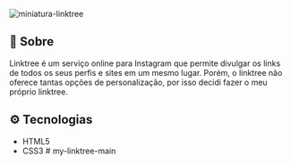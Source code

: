 ![miniatura-linktree](https://user-images.githubusercontent.com/57760301/107883736-63685680-6ecf-11eb-887c-9825be6c9c7e.PNG)

## 🔖 Sobre

Linktree é um serviço online para Instagram que permite divulgar os links de todos os seus perfis e sites em um mesmo lugar. Porém, o linktree não oferece tantas opções de personalização, por isso decidi fazer o meu próprio linktree.

## ⚙ Tecnologias

- HTML5
- CSS3
#   m y - l i n k t r e e - m a i n  
 